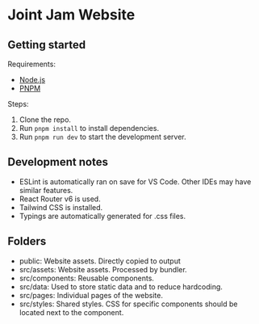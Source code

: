 # Joint Jam Website

## Getting started

Requirements:
- [Node.js](https://nodejs.org/en/download)
- [PNPM](https://pnpm.io/installation)

Steps:
1. Clone the repo.
2. Run `pnpm install` to install dependencies.
3. Run `pnpm run dev` to start the development server.

## Development notes

- ESLint is automatically ran on save for VS Code. Other IDEs may have similar features.
- React Router v6 is used.
- Tailwind CSS is installed.
- Typings are automatically generated for .css files.

## Folders

- public: Website assets. Directly copied to output
- src/assets: Website assets. Processed by bundler.
- src/components: Reusable components.
- src/data: Used to store static data and to reduce hardcoding.
- src/pages: Individual pages of the website.
- src/styles: Shared styles. CSS for specific components should be located next to the component.
